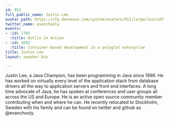 ```yaml
---
id: 912
full_public_name: Justin Lee
avatar_path: https://cfp.devnexus.com/system/avatars/912/large/JustinProfile.jpg?1507749276
twitter_name: evanchooly
events:
- :id: 1701
  :title: Kotlin in Action
- :id: 1692
  :title: Container-based development in a polyglot enterprise
title: Justin Lee
layout: speaker_bio

---
```

Justin Lee, a Java Champion, has been programming in Java since 1996.  He has worked on virtually every level of the application stack from database drivers all the way to application servers and front end interfaces.  A long time advocate of Java, he has spoken at conferences and user groups all across the US and Europe.  He is an active open source community member contributing when and where he can. He recently relocated to Stockholm, Sweden with his family and can be found on twitter and github as @evanchooly.
